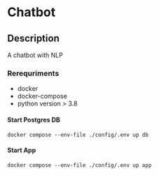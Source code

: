 # Chatbot

## Description
A chatbot with NLP

### Rerequriments
- docker
- docker-compose
- python version > 3.8

#### Start Postgres DB
```
docker compose --env-file ./config/.env up db
```
#### Start App
```
docker compose --env-file ./config/.env up app
```